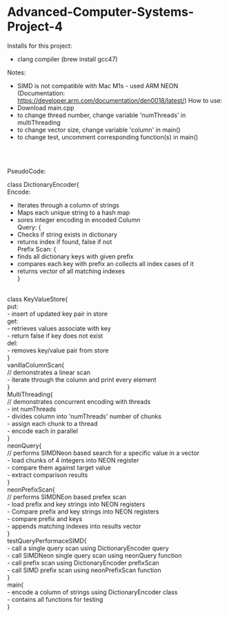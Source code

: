 # Advanced-Computer-Systems-Project-4

Installs for this project:<br />
- clang compiler (brew install gcc47)

Notes:
- SIMD is not compatible with Mac M1s - used ARM NEON (Documentation: https://developer.arm.com/documentation/den0018/latest/)
How to use:
- Download main.cpp
- to change thread number, change variable 'numThreads' in multiThreading
- to change vector size, change variable 'column' in main()
- to change test, uncomment corresponding function(s) in main()
<br />
<br />

PseudoCode:<br />

class DictionaryEncoder{<br />
Encode: <br />
- Iterates through a column of strings <br />
- Maps each unique string to a hash map <br />
- sores integer encoding in encoded Column <br />
Query: {<br />
- Checks if string exists in dictionary<br />
- returns index if found, false if not<br />
Prefix Scan: 
{<br />
- finds all dictionary keys with given prefix <br />
- compares each key with prefix an collects all index cases of it<br />
- returns vector of all matching indexes<br />
}
<br />
class KeyValueStore{<br />
put:<br />
- insert of updated key pair in store <br />
get: <br />
- retrieves values associate with key<br />
- return false if key does not exist <br />
del:<br />
- removes key/value pair from store <br />
}
<br />
vanillaColumnScan{ <br />
// demonstrates a linear scan <br />
- iterate through the column and print every element <br />
}
<br />
MultiThreading{<br />
// demonstrates concurrent encoding with threads<br />
- int numThreads <br />
- divides column into 'numThreads' number of chunks <br />
- assign each chunk to a thread <br />
- encode each in parallel <br />
}
<br />
neonQuery{<br />
// performs SIMDNeon based search for a specific value in a vector <br />
- load chunks of 4 integers into NEON register <br />
- compare them against target value <br />
- extract comparison results <br />
}
<br />
neonPrefixScan{<br />
// performs SIMDNEon based prefex scan<br />
- load prefix and key strings into NEON registers <br />
- Compare prefix and key strings into NEON registers <br />
- compare prefix and keys <br />
- appends matching indexes into results vector <br />
}
<br />
testQueryPerformaceSIMD{<br />
- call a single query scan using DictionaryEncoder query <br />
- call SIMDNeon single query scan using neonQuery function <br />
- call prefix scan using DictionaryEncoder prefixScan <br />
- call SIMD prefix scan using neonPrefixScan function <br />
}
<br />
main{<br />
- encode a column of strings using DictionaryEncoder class <br />
- contains all functions for testing <br />
}
